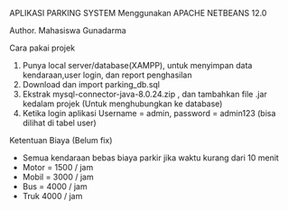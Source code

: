 APLIKASI PARKING SYSTEM Menggunakan APACHE NETBEANS 12.0

Author. Mahasiswa Gunadarma

Cara pakai projek
1. Punya local server/database(XAMPP), untuk menyimpan data kendaraan,user login, dan report penghasilan
2. Download dan import parking_db.sql  
3. Ekstrak mysql-connector-java-8.0.24.zip , dan tambahkan file .jar kedalam projek (Untuk menghubungkan ke database)
4. Ketika login aplikasi
    Username = admin, password = admin123  (bisa dilihat di tabel user)


Ketentuan Biaya (Belum fix)
- Semua kendaraan bebas biaya parkir jika waktu kurang dari 10 menit
- Motor = 1500 / jam 
- Mobil = 3000 / jam
- Bus = 4000 / jam
- Truk 4000 / jam

